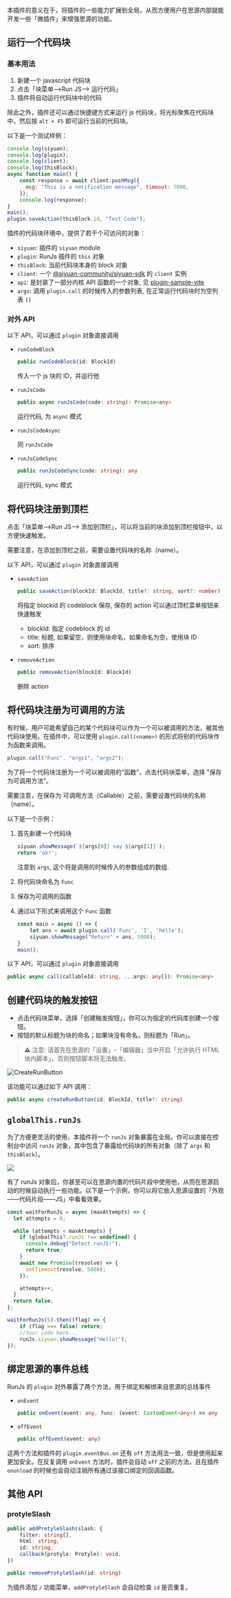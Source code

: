 本插件的意义在于，将插件的一些能力扩展到全局，从而方便用户在思源内部就能开发一些「微插件」来增强思源的功能。

## 运行一个代码块

### 基本用法

1. 新建一个 javascript 代码块
2. 点击「块菜单——>Run JS——> 运行代码」
3. 插件将自动运行代码块中的代码

除此之外，插件还可以通过快捷键方式来运行 js 代码块，将光标聚焦在代码块中，然后按 `alt + F5` 即可运行当前的代码块。

以下是一个测试样例：

```js
console.log(siyuan);
console.log(plugin);
console.log(client);
console.log(thisBlock);
async function main() {
    const response = await client.pushMsg({
      msg: "This is a notification message", timeout: 7000,
    });
    console.log(response);
}
main();
plugin.saveAction(thisBlock.id, "Test Code");
```

插件的代码块环境中，提供了若干个可访问的对象：

* `siyuan`: 插件的 `siyuan` module
* `plugin`: RunJs 插件的 `this` 对象
* `thisBlock`: 当前代码块本身的 block 对象
* `client`: 一个 [@siyuan-community/siyuan-sdk](https://github.com/siyuan-community/siyuan-sdk/tree/main/node) 的 `client` 实例
* `api`: 是封装了一部分内核 API 函数的一个对象, 见 [plugin-sample-vite](https://github.com/frostime/plugin-sample-vite/blob/main/src/api.ts)
* `args`: 调用 `plugin.call` 的时候传入的参数列表, 在正常运行代码块时为空列表 `[]`

### 对外 API

以下 API，可以通过 `plugin` 对象直接调用

* `runCodeBlock`

  ```ts
  public runCodeBlock(id: BlockId)
  ```

  传入一个 js 块的 ID，并运行他
* `runJsCode`

  ```ts
  public async runJsCode(code: string): Promise<any>
  ```

  运行代码, 为 `async` 模式
* `runJsCodeAsync`

  同 `runJsCode`
* `runJsCodeSync`

  ```ts
  public runJsCodeSync(code: string): any
  ```

  运行代码, sync 模式


## 将代码块注册到顶栏

点击「块菜单——>Run JS——> 添加到顶栏」，可以将当前的块添加到顶栏按钮中，以方便快速触发。

需要注意，在添加到顶栏之前，需要设置代码块的名称（name）。


以下 API，可以通过 `plugin` 对象直接调用

* `saveAction`

  ```ts
  public saveAction(blockId: BlockId, title?: string, sort?: number)
  ```

  将指定 blockid 的 codeblock 保存, 保存的 action 可以通过顶栏菜单按钮来快速触发

  * blockId: 指定 codeblock 的 id
  * title: 标题, 如果留空，则使用块命名，如果命名为空，使用块 ID
  * sort: 排序

* `removeAction`

  ```ts
  public removeAction(blockId: BlockId)
  ```

  删除 action



## 将代码块注册为可调用的方法

有时候，用户可能希望自己的某个代码块可以作为一个可以被调用的方法，被其他代码块使用。在插件中，可以使用 `plugin.call(<name>)` 的形式将别的代码块作为函数来调用。

```js
plugin.call("Func", "args1", "args2");
```

为了将一个代码块注册为一个可以被调用的“函数”，点击代码块菜单，选择 "保存为可调用方法"。

需要注意，在保存为 可调用方法（Callable）之前，需要设置代码块的名称（name）。

以下是一个示例：

1. 首先新建一个代码块

    ```js
    siyuan.showMessage(`${args[0]} say ${args[1]}`);
    return 'ok!';
    ```

    注意到 `args`, 这个将是调用的时候传入的参数组成的数组.
2. 将代码块命名为 `Func`
3. 保存为可调用的函数
4. 通过以下形式来调用这个 `Func` 函数

    ```js
    const main = async () => {
        let ans = await plugin.call('Func', 'I', 'hello');
        siyuan.showMessage("Return" + ans, 5000);
    }
    main();
    ```


以下 API，可以通过 `plugin` 对象直接调用

```ts
public async call(callableId: string, ...args: any[]): Promise<any>
```


## 创建代码块的触发按钮

- 点击代码块菜单，选择「创建触发按钮」，你可以为指定的代码库创建一个按钮。
- 按钮的默认标题为块的命名；如果块没有命名，则标题为「Run」。

> ⚠️ 注意: 请首先在思源的「设置」-「编辑器」当中开启「允许执行 HTML 块内脚本」，否则按钮脚本将无法触发。


![CreateRunButton](asset/createRunButton.png)

该功能可以通过如下 API 调用：

```ts
public async createRunButton(id: BlockId, title?: string)
```


## `globalThis.runJs`

为了方便更灵活的使用，本插件将一个 `runJs` 对象暴露在全局。你可以直接在控制台中访问 `runJs` 对象，其中包含了暴露给代码块的所有对象（除了 `args` 和 `thisBlock`）。

![](./asset/globalThis.png)


有了 runJs 对象后，你甚至可以在思源内置的代码片段中使用他，从而在思源启动的时候自动执行一些功能。以下是一个示例，你可以将它放入思源设置的「外观——代码片段——JS」中看看效果。

```js
const waitForRunJs = async (maxAttempts) => {
  let attempts = 0;

  while (attempts < maxAttempts) {
    if (globalThis?.runJs !== undefined) {
      console.debug("Detect runJS!");
      return true;
    }
    await new Promise((resolve) => {
      setTimeout(resolve, 5000);
    });

    attempts++;
  }
  return false;
};

waitForRunJs(5).then((flag) => {
    if (flag === false) return;
    //Your code here...
    runJs.siyuan.showMessage("Hello!");
});
```


## 绑定思源的事件总线

RunJs 的 `plugin` 对外暴露了两个方法，用于绑定和解绑来自思源的总线事件

* `onEvent`

  ```ts
  public onEvent(event: any, func: (event: CustomEvent<any>) => any
  ```
* `offEvent`

  ```ts
  public offEvent(event: any)
  ```

这两个方法和插件的 `plugin.eventBus.on` 还有 `off` 方法用法一致，但是使用起来更加安全。在反复调用 `onEvent` 方法时，插件会自动 `off` 之前的方法，且在插件 `onunload` 的时候也会自动注销所有通过该接口绑定的回调函数。


## 其他 API

### protyleSlash

```ts
public addProtyleSlash(slash: {
    filter: string[],
    html: string,
    id: string,
    callback(protyle: Protyle): void,
})

public removeProtyleSlash(id: string)
```

为插件添加 `/` 功能菜单，`addProtyleSlash` 会自动检查 `id` 是否重复。
